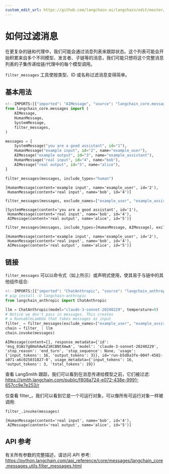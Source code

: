 ```yaml
---
custom_edit_url: https://github.com/langchain-ai/langchain/edit/master/docs/docs/how_to/filter_messages.ipynb
---
```

# 如何过滤消息

在更复杂的链和代理中，我们可能会通过消息列表来跟踪状态。这个列表可能会开始积累来自多个不同模型、发言者、子链等的消息，我们可能只想将这个完整消息列表的子集传递给链/代理中的每个模型调用。

`filter_messages` 工具使按类型、ID 或名称过滤消息变得简单。

## 基本用法


```python
<!--IMPORTS:[{"imported": "AIMessage", "source": "langchain_core.messages", "docs": "https://python.langchain.com/api_reference/core/messages/langchain_core.messages.ai.AIMessage.html", "title": "How to filter messages"}, {"imported": "HumanMessage", "source": "langchain_core.messages", "docs": "https://python.langchain.com/api_reference/core/messages/langchain_core.messages.human.HumanMessage.html", "title": "How to filter messages"}, {"imported": "SystemMessage", "source": "langchain_core.messages", "docs": "https://python.langchain.com/api_reference/core/messages/langchain_core.messages.system.SystemMessage.html", "title": "How to filter messages"}, {"imported": "filter_messages", "source": "langchain_core.messages", "docs": "https://python.langchain.com/api_reference/core/messages/langchain_core.messages.utils.filter_messages.html", "title": "How to filter messages"}]-->
from langchain_core.messages import (
    AIMessage,
    HumanMessage,
    SystemMessage,
    filter_messages,
)

messages = [
    SystemMessage("you are a good assistant", id="1"),
    HumanMessage("example input", id="2", name="example_user"),
    AIMessage("example output", id="3", name="example_assistant"),
    HumanMessage("real input", id="4", name="bob"),
    AIMessage("real output", id="5", name="alice"),
]

filter_messages(messages, include_types="human")
```



```output
[HumanMessage(content='example input', name='example_user', id='2'),
 HumanMessage(content='real input', name='bob', id='4')]
```



```python
filter_messages(messages, exclude_names=["example_user", "example_assistant"])
```



```output
[SystemMessage(content='you are a good assistant', id='1'),
 HumanMessage(content='real input', name='bob', id='4'),
 AIMessage(content='real output', name='alice', id='5')]
```



```python
filter_messages(messages, include_types=[HumanMessage, AIMessage], exclude_ids=["3"])
```



```output
[HumanMessage(content='example input', name='example_user', id='2'),
 HumanMessage(content='real input', name='bob', id='4'),
 AIMessage(content='real output', name='alice', id='5')]
```


## 链接

`filter_messages` 可以以命令式（如上所示）或声明式使用，使其易于与链中的其他组件组合:


```python
<!--IMPORTS:[{"imported": "ChatAnthropic", "source": "langchain_anthropic", "docs": "https://python.langchain.com/api_reference/anthropic/chat_models/langchain_anthropic.chat_models.ChatAnthropic.html", "title": "How to filter messages"}]-->
# pip install -U langchain-anthropic
from langchain_anthropic import ChatAnthropic

llm = ChatAnthropic(model="claude-3-sonnet-20240229", temperature=0)
# Notice we don't pass in messages. This creates
# a RunnableLambda that takes messages as input
filter_ = filter_messages(exclude_names=["example_user", "example_assistant"])
chain = filter_ | llm
chain.invoke(messages)
```



```output
AIMessage(content=[], response_metadata={'id': 'msg_01Wz7gBHahAwkZ1KCBNtXmwA', 'model': 'claude-3-sonnet-20240229', 'stop_reason': 'end_turn', 'stop_sequence': None, 'usage': {'input_tokens': 16, 'output_tokens': 3}}, id='run-b5d8a3fe-004f-4502-a071-a6c025031827-0', usage_metadata={'input_tokens': 16, 'output_tokens': 3, 'total_tokens': 19})
```


查看 LangSmith 跟踪，我们可以看到在消息传递给模型之前，它们被过滤: https://smith.langchain.com/public/f808a724-e072-438e-9991-657cc9e7e253/r

仅查看 filter_，我们可以看到它是一个可运行对象，可以像所有可运行对象一样被调用:


```python
filter_.invoke(messages)
```



```output
[HumanMessage(content='real input', name='bob', id='4'),
 AIMessage(content='real output', name='alice', id='5')]
```


## API 参考

有关所有参数的完整描述，请访问 API 参考: https://python.langchain.com/api_reference/core/messages/langchain_core.messages.utils.filter_messages.html
